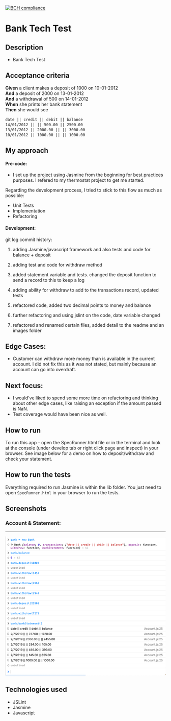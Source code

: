 [![BCH compliance](https://bettercodehub.com/edge/badge/Carlton7/Bank_Tech_Test?branch=master)](https://bettercodehub.com/)

Bank Tech Test
=================

## Description
* Bank Tech Test

## Acceptance criteria

**Given** a client makes a deposit of 1000 on 10-01-2012  
**And** a deposit of 2000 on 13-01-2012  
**And** a withdrawal of 500 on 14-01-2012  
**When** she prints her bank statement  
**Then** she would see

```
date || credit || debit || balance
14/01/2012 || || 500.00 || 2500.00
13/01/2012 || 2000.00 || || 3000.00
10/01/2012 || 1000.00 || || 1000.00
```


## My approach

#### Pre-code:
* I set up the project using Jasmine from the beginning for best practices purposes. I refered to my thermostat project to get me started.

Regarding the development process, I tried to stick to this flow as much as possible:
* Unit Tests
* Implementation
* Refactoring

#### Development:
git log commit history:

1. adding Jasmine/javascript framework and also tests and code for balance + deposit

2. adding test and code for withdraw method

3. added statement variable and tests. changed the deposit function to send a record to this to keep a log

4. adding ability for withdraw to add to the transactions record, updated tests

5. refactored code, added two decimal points to money and balance

6. further refactoring and using jslint on the code, date variable changed

7. refactored and renamed certain files, added detail to the readme and an images folder

## Edge Cases:
* Customer can withdraw more money than is available in the current account. I did not fix this as it was not stated, but mainly because an account can go into overdraft.

## Next focus:
* I would've liked to spend some more time on refactoring and thinking about other edge cases, like raising an exception if the amount passed is NaN.
* Test coverage would have been nice as well.

## How to run
To run this app - open the SpecRunner.html file or in the terminal and look at the console (under develop tab or right click page and inspect) in your browser. See image below for a demo on how to deposit/withdraw and check your statement.

## How to run the tests
Everything required to run Jasmine is within the lib folder. You just need to open ```SpecRunner.html``` in your browser to run the tests.

## Screenshots
### Account & Statement:
------

![Account & Statement](/images/account.png)

## Technologies used
* JSLint
* Jasmine
* Javascript